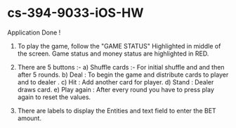 # cs-394-9033-iOS-HW
Application Done !

1) To play the game, follow the "GAME STATUS" Highlighted in middle of the screen. Game status and money status are highlighted in RED.

2) There are 5 buttons :- 
    a)  Shuffle cards :- For initial shuffle and and then after 5 rounds.
    b)  Deal : To begin the game and distribute cards to player and to dealer .
    c)  Hit : Add another card for player.
    d) Stand : Dealer draws card.
    e) Play again : After every round you have to press play again to reset the values.

3) There are labels to display the Entities and text field to enter the BET amount.


